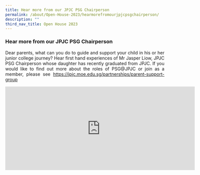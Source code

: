 ```yaml
---
title: Hear more from our JPJC PSG Chairperson
permalink: /about/Open-House-2023/hearmorefromourjpjcpsgchairperson/
description: ""
third_nav_title: Open House 2023
---
```

<div align=justify>

<h3>Hear more from our JPJC PSG Chairperson</h3>

<p>Dear parents, what can you do to guide and support your child in his or her junior college journey? Hear first hand experiences of Mr Jasper Liow, JPJC PSG Chairperson whose daughter has recently graduated from JPJC. If you would like to find out more about the roles of PSG@JPJC or join as a member, please see <a href=<https://jpjc.moe.edu.sg/partnerships/parent-support-group>https://jpjc.moe.edu.sg/partnerships/parent-support-group</a></P>

<center><iframe width="600" height="265" src="https://www.youtube.com/embed/k0FqDzVkON8" title="#WhyJP Open House 2023 - Parent Support Group Sharing by Jasper Liow" frameborder="0" allow="accelerometer; autoplay; clipboard-write; encrypted-media; gyroscope; picture-in-picture; web-share" allowfullscreen></iframe></center></div>